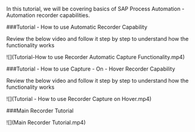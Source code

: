 In this tutorial, we will be covering basics of SAP Process Automation - Automation recorder capabilities.

###Tutorial - How to use Automatic Recorder Capability

Review the below video and follow it step by step to understand how the functionality works

![](Tutorial-How to use Recorder Automatic Capture Functionality.mp4)

###Tutorial - How to use Capture - On - Hover Recorder Capability

Review the below video and follow it step by step to understand how the functionality works

![](Tutorial - How to use Recorder Capture on Hover.mp4)

###Main Recorder Tutorial

![](Main Recorder Tutorial.mp4)
